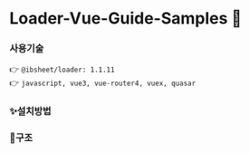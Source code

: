 # Loader-Vue-Guide-Samples 👋

### 사용기술

👉 `@ibsheet/loader: 1.1.11` <br/>
👉 `javascript, vue3, vue-router4, vuex, quasar`

### ✨설치방법


### 🚀구조
